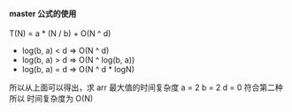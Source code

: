 #### master 公式的使用

T(N) = a * (N / b) + O(N ^ d)

- log(b, a) < d => O(N ^ d)
- log(b, a) > d => O(N ^ log(b, a))
- log(b, a) = d => O(N ^ d * logN)


所以从上面可以得出，求 arr 最大值的时间复杂度
a = 2
b = 2
d = 0
符合第二种 所以 时间复杂度为 O(N)